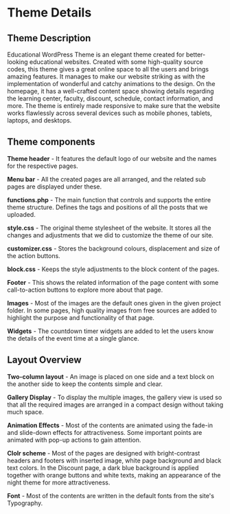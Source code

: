 # Theme Details

## Theme Description 

Educational WordPress Theme is an elegant theme created for better-looking educational websites. Created with some high-quality source codes, this theme gives a great online space to all the users and brings amazing features. It manages to make our website striking as with the implementation of wonderful and catchy animations to the design. On the homepage, it has a well-crafted content space showing details regarding the learning center, faculty, discount, schedule, contact information, and more. The theme is entirely made responsive to make sure that the website works flawlessly across several devices such as mobile phones, tablets, laptops, and desktops.

## Theme components 

**Theme header** - It features the default logo of our website and the names for the respective pages.

**Menu bar** - All the created pages are all arranged, and the related sub pages are displayed under these.

**functions.php** - The main function that controls and supports the entire theme structure. Defines the tags and positions of all the posts that we uploaded.

**style.css** - The original theme stylesheet of the website. It stores all the changes and adjustments that we did to customize the theme of our site.

**customizer.css** - Stores the background colours, displacement and size of the action buttons.

**block.css** - Keeps the style adjustments to the block content of the pages.

**Footer** - This shows the related information of the page content with some call-to-action buttons to explore more about that page.

**Images** - Most of the images are the default ones given in the given project folder. In some pages, high quality images from free sources are added to highlight the purpose and functionality of that page.

**Widgets** - The countdown timer widgets are added to let the users know the details of the event time at a single glance.

## Layout Overview 

**Two-column layout** - An image is placed on one side and a text block on the another side to keep the contents simple and clear.

**Gallery Display** - To display the multiple images, the gallery view is used so that all the required images are arranged in a compact design without taking much space.

**Animation Effects** - Most of the contents are animated using the fade-in and slide-down effects for attractiveness. Some important points are animated with pop-up actions to gain attention.

**Clolr scheme** - Most of the pages are designed with bright-contrast headers and footers with inserted image, white page background and black text colors. In the Discount page, a dark blue background is applied together with orange buttons and white texts, making an appearance of the night theme for more attractiveness.

**Font** - Most of the contents are written in the default fonts from the site's Typography.
